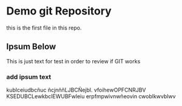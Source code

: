 # Demo git Repository

this is the first file in this repo.


## Ipsum Below

This is just text for test in order to review if GIT works


### add ipsum text

kublceiudbcñuc ñcjnññLJBCÑejbl.
vfoihewOPFCNRJBV
KSEDUBCLewkbclEWUBFwleiu
erpfmpwivnwñeovin
cwoblkwvblwv
